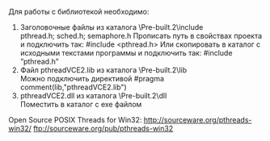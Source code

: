 Для работы с библиотекой необходимо:
1. Заголовочные файлы из каталога
\Pre-built.2\include\
pthread.h; sched.h; semaphore.h
Прописать путь в свойствах проекта и подключить так:
#include <pthread.h>
Или скопировать в каталог с исходными текстами программы и
подключить так:
#include ”pthread.h”
2. Файл pthreadVCE2.lib из каталога
\Pre-built.2\lib\
Можно подключить директивой
#pragma comment(lib,"pthreadVCE2.lib")
3. pthreadVCE2.dll из каталога \Pre-built.2\dll\
Поместить в каталог с exe файлом

Open Source POSIX Threads for Win32:
http://sourceware.org/pthreads-win32/
ftp://sourceware.org/pub/pthreads-win32
